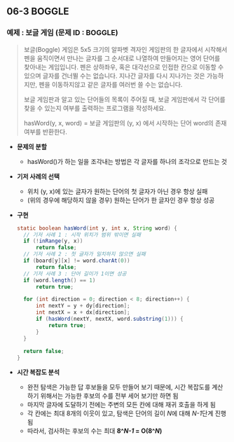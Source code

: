 ## 06-3 BOGGLE

### 예제 : 보글 게임 (문제 ID : BOGGLE)

> 보글(Boggle) 게임은 5x5 크기의 알파벳 격자인 게임판의 한 글자에서 시작해서 펜을 움직이면서 만나는 글자를 그 순서대로 나열하여 만들어지는 영어 단어를 찾아내는 게임입니다. 펜은 상하좌우, 혹은 대각선으로 인접한 칸으로 이동할 수 있으며 글자를 건너뛸 수는 없습니다. 지나간 글자를 다시 지나가는 것은 가능하지만, 펜을 이동하지않고 같은 글자를 여러번 쓸 수는 없습니다.
>
> 보글 게임판과 알고 있는 단어들의 목록이 주어질 때, 보글 게임판에서 각 단어를 찾을 수 있는지 여부를 출력하는 프로그램을 작성하세요.
>
> hasWord(y, x, word) = 보글 게임판의 (y, x) 에서 시작하는 단어 word의 존재 여부를 반환한다.

- **문제의 분할** 

  - hasWord()가 하는 일을 조각내는 방법은 각 글자를 하나의 조각으로 만드는 것 

- **기저 사례의 선택** 

  - 위치 (y, x)에 있는 글자가 원하는 단어의 첫 글자가 아닌 경우 항상 실패
  - (위의 경우에 해당하지 않을 경우) 원하는 단어가 한 글자인 경우 항상 성공 

- **구현** 

  ```java
  static boolean hasWord(int y, int x, String word) {
  	// 기저 사례 1 : 시작 위치가 범위 밖이면 실패
  	if (!inRange(y, x))
  		return false;
  	// 기저 사례 2 : 첫 글자가 일치하지 않으면 실패
  	if (board[y][x] != word.charAt(0))
  		return false;
  	// 기저 사례 3 : 단어 길이가 1이면 성공
  	if (word.length() == 1)
  		return true;

  	for (int direction = 0; direction < 8; direction++) {
  		int nextY = y + dy[direction];
  		int nextX = x + dx[direction];
  		if (hasWord(nextY, nextX, word.substring(1))) {
  			return true;
  		}
  	}
    
  	return false;
  }
  ```

- **시간 복잡도 분석**

  - 완전 탐색은 가능한 답 후보들을 모두 만들어 보기 때문에, 시간 복잡도를 계산하기 위해서는 가능한 후보의 수를 전부 세어 보기만 하면 됨 
  - 마지막 글자에 도달하기 전에는 주변의 모든 칸에 대해 재귀 호출을 하게 됨 
  - 각 칸에는 최대 8개의 이웃이 있고, 탐색은 단어의 길이 *N*에 대해 *N-1*단계 진행됨
  - 따라서, 검사하는 후보의 수는 최대 **8^*N-1* = O(8^*N*)**
